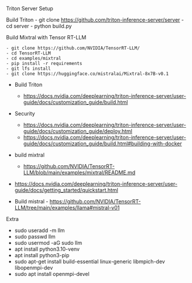 Triton Server Setup

Build Triton
    - git clone https://github.com/triton-inference-server/server
    - cd server
    - python build.py  

Build Mixtral with Tensor RT-LLM

    - git clone https://github.com/NVIDIA/TensorRT-LLM/
    - cd TensorRT-LLM
    - cd examples/mixtral
    - pip install -r requirements
    - git lfs install
    - git clone https://huggingface.co/mistralai/Mixtral-8x7B-v0.1


- Build Triton
    - https://docs.nvidia.com/deeplearning/triton-inference-server/user-guide/docs/customization_guide/build.html
- Security
    - https://docs.nvidia.com/deeplearning/triton-inference-server/user-guide/docs/customization_guide/deploy.html
    - https://docs.nvidia.com/deeplearning/triton-inference-server/user-guide/docs/customization_guide/build.html#building-with-docker

- build mixtral
    - https://github.com/NVIDIA/TensorRT-LLM/blob/main/examples/mixtral/README.md
- https://docs.nvidia.com/deeplearning/triton-inference-server/user-guide/docs/getting_started/quickstart.html
- Build mistral - https://github.com/NVIDIA/TensorRT-LLM/tree/main/examples/llama#mistral-v01


Extra 
- sudo useradd -m llm
- sudo passwd llm
- sudo usermod -aG sudo llm
 - apt install python3.10-venv
 - apt install python3-pip
 - sudo apt-get install build-essential linux-generic libmpich-dev libopenmpi-dev
 - sudo apt install openmpi-devel